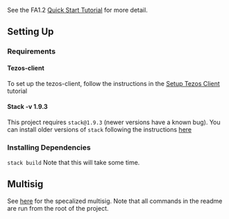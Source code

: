 
See the FA1.2 [Quick Start Tutorial](https://assets.tqtezos.com/token-contracts/1-fa12-lorentz) for more detail.

## Setting Up
### Requirements
#### Tezos-client
To set up the tezos-client, follow the instructions in the [Setup Tezos Client](https://assets.tqtezos.com/setup/1-tezos-client) tutorial

#### Stack -v 1.9.3
This project requires `stack@1.9.3` (newer versions have a known bug). You can install older versions of `stack` following the instructions [here](https://docs.haskellstack.org/en/stable/install_and_upgrade/#install-older-versions) 

### Installing Dependencies
`stack build` Note that this will take some time. 

## Multisig
See [here](README_SPECIALIZED.md) for the specalized multisig. Note that all commands in the readme are run from the root of the project.